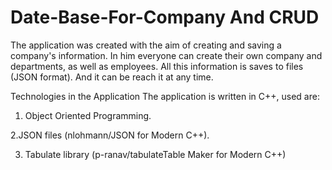 # Date-Base-For-Company And CRUD

The application was created with the aim of creating and
saving a company's information. In him
everyone can create their own company and departments,
as well as employees. All this information is
saves to files (JSON format). And it can be
reach it at any time.

Technologies in the Application
The application is written in C++, used
are:

 1. Object Oriented Programming.

  2.JSON files (nlohmann/JSON for Modern
C++).

 3. Tabulate library (p-ranav/tabulateTable
Maker for Modern C++)

